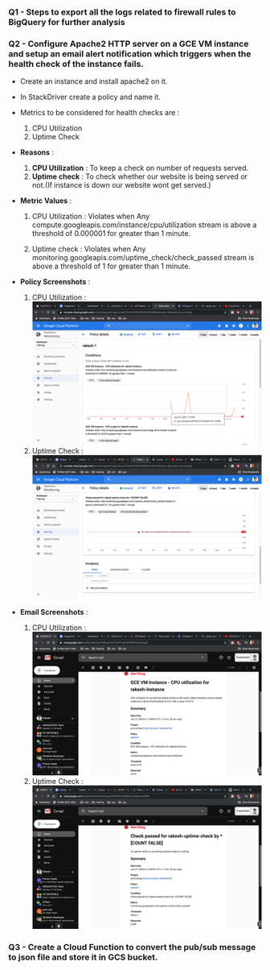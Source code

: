 ### Q1 - Steps to export all the logs related to firewall rules to BigQuery for further analysis

### Q2 - Configure Apache2 HTTP server on a GCE VM instance and setup an email alert notification which triggers when the health check of the instance fails.
* Create an instance and install apache2 on it.
* In StackDriver create a policy and name it.
* Metrics to be considered for health checks are :
	1. CPU Utilization 
	2. Uptime Check
* **Reasons** :  
	1. **CPU Utilization** : To keep a check on number of requests served.
	2. **Uptime check** : To check whether our website is being served or not.(If instance is down our website wont get served.)
* **Metric Values**  :
	1. CPU Utilization : Violates when Any
	compute.googleapis.com/instance/cpu/utilization stream is above a threshold of 0.000001 for greater than 1 minute.
	
	2. Uptime check : Violates when Any monitoring.googleapis.com/uptime_check/check_passed stream is above a threshold of 1 for greater than 1 minute.

* **Policy Screenshots** :
	1. CPU Utilization :
	![](https://raw.githubusercontent.com/hackerbat/GCP-ASSESSMENT/master/GCP-ASSIGNMENT3-CLOUDFUNCTION-STACKDRIVER/images/cpu-utilization.png)
	2. Uptime Check :
	![](https://raw.githubusercontent.com/hackerbat/GCP-ASSESSMENT/master/GCP-ASSIGNMENT3-CLOUDFUNCTION-STACKDRIVER/images/uptime-check.png)
* **Email Screenshots** :
	1. CPU Utilization :
	![](https://raw.githubusercontent.com/hackerbat/GCP-ASSESSMENT/master/GCP-ASSIGNMENT3-CLOUDFUNCTION-STACKDRIVER/images/email_utilization.png)
	2. Uptime Check :
	![](https://raw.githubusercontent.com/hackerbat/GCP-ASSESSMENT/master/GCP-ASSIGNMENT3-CLOUDFUNCTION-STACKDRIVER/images/email-uptime-check.png)

### Q3 - Create a Cloud Function to convert the pub/sub message to json file and store it in GCS bucket.

		 
